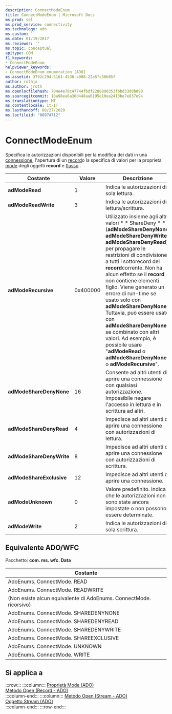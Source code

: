 ```yaml
---
description: ConnectModeEnum
title: ConnectModeEnum | Microsoft Docs
ms.prod: sql
ms.prod_service: connectivity
ms.technology: ado
ms.custom: ''
ms.date: 01/19/2017
ms.reviewer: ''
ms.topic: conceptual
apitype: COM
f1_keywords:
- ConnectModeEnum
helpviewer_keywords:
- ConnectModeEnum enumeration [ADO]
ms.assetid: 3792c294-5161-4538-a908-22a5fc50b85f
author: rothja
ms.author: jroth
ms.openlocfilehash: 704e4e78c47744fbdf2288800353fbbd33d8b090
ms.sourcegitcommit: 18a98ea6a30d448aa6195e10ea2413be7e837e94
ms.translationtype: MT
ms.contentlocale: it-IT
ms.lasthandoff: 08/27/2020
ms.locfileid: "88974712"
---
```

# <a name="connectmodeenum"></a>ConnectModeEnum
Specifica le autorizzazioni disponibili per la modifica dei dati in una [connessione](./connection-object-ado.md), l'apertura di un [record](./record-object-ado.md)o la specifica di valori per la proprietà [mode](./mode-property-ado.md) degli oggetti **record** e [flusso](./stream-object-ado.md) .  
  
|Costante|Valore|Descrizione|  
|--------------|-----------|-----------------|  
|**adModeRead**|1|Indica le autorizzazioni di sola lettura.|  
|**adModeReadWrite**|3|Indica le autorizzazioni di lettura/scrittura.|  
|**adModeRecursive**|0x400000|Utilizzato insieme agli altri valori * \* ShareDeny \* * (**adModeShareDenyNone**, **adModeShareDenyWrite**o **adModeShareDenyRead**) per propagare le restrizioni di condivisione a tutti i sottorecord del **record**corrente. Non ha alcun effetto se il **record** non contiene elementi figlio. Viene generato un errore di run-time se usato solo con **adModeShareDenyNone** . Tuttavia, può essere usato con **adModeShareDenyNone** se combinato con altri valori. Ad esempio, è possibile usare "**adModeRead** o **adModeShareDenyNone** o **adModeRecursive**".|  
|**adModeShareDenyNone**|16|Consente ad altri utenti di aprire una connessione con qualsiasi autorizzazione. Impossibile negare l'accesso in lettura e in scrittura ad altri.|  
|**adModeShareDenyRead**|4|Impedisce ad altri utenti di aprire una connessione con autorizzazioni di lettura.|  
|**adModeShareDenyWrite**|8|Impedisce ad altri utenti di aprire una connessione con autorizzazioni di scrittura.|  
|**adModeShareExclusive**|12|Impedisce ad altri utenti di aprire una connessione.|  
|**adModeUnknown**|0|Valore predefinito. Indica che le autorizzazioni non sono state ancora impostate o non possono essere determinate.|  
|**adModeWrite**|2|Indica le autorizzazioni di sola scrittura.|  
  
## <a name="adowfc-equivalent"></a>Equivalente ADO/WFC  
 Pacchetto: **com. ms. wfc. Data**  
  
|Costante|  
|--------------|  
|AdoEnums. ConnectMode. READ|  
|AdoEnums. ConnectMode. READWRITE|  
|(Non esiste alcun equivalente di AdoEnums. ConnectMode. ricorsivo)|  
|AdoEnums. ConnectMode. SHAREDENYNONE|  
|AdoEnums. ConnectMode. SHAREDENYREAD|  
|AdoEnums. ConnectMode. SHAREDENYWRITE|  
|AdoEnums. ConnectMode. SHAREEXCLUSIVE|  
|AdoEnums. ConnectMode. UNKNOWN|  
|AdoEnums. ConnectMode. WRITE|  
  
## <a name="applies-to"></a>Si applica a  

:::row:::
    :::column:::
        [Proprietà Mode (ADO)](./mode-property-ado.md)  
        [Metodo Open (Record - ADO)](./open-method-ado-record.md)  
    :::column-end:::
    :::column:::
        [Metodo Open (Stream - ADO)](./open-method-ado-stream.md)  
        [Oggetto Stream (ADO)](./stream-object-ado.md)  
    :::column-end:::
:::row-end:::